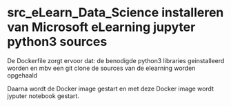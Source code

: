 # src_eLearn_Data_Science installeren van Microsoft eLearning jupyter python3 sources
De Dockerfile zorgt ervoor dat:
de benodigde python3 libraries geinstalleerd worden
en mbv een git clone de sources van de elearning worden opgehaald

Daarna wordt de Docker image gestart en met deze Docker image wordt jyputer notebook gestart.

